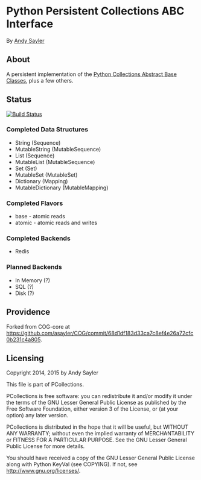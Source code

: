 Python Persistent Collections ABC Interface
===========================================

By [Andy Sayler](https://www.andysayler.com)  

About
-----

A persistent implementation of the [Python Collections Abstract Base
Classes](https://docs.python.org/2/library/collections.html#collections-abstract-base-classes),
plus a few others.

Status
------

[![Build Status](https://drone.io/github.com/asayler/pcollections/status.png)](https://drone.io/github.com/asayler/pcollections/latest)

### Completed Data Structures ###
+ String (Sequence)
+ MutableString (MutableSequence)
+ List (Sequence)
+ MutableList (MutableSequence)
+ Set (Set)
+ MutableSet (MutableSet)
+ Dictionary (Mapping)
+ MutableDictionary (MutableMapping)

### Completed Flavors ###
+ base - atomic reads
+ atomic - atomic reads and writes

### Completed Backends ###
+ Redis

### Planned Backends ###
+ In Memory (?)
+ SQL (?)
+ Disk (?)

Providence
----------

Forked from COG-core at
https://github.com/asayler/COG/commit/68d1df183d33ca7c8ef4e26a72cfc0b231c4a805.

Licensing
---------

Copyright 2014, 2015 by Andy Sayler

This file is part of PCollections.

PCollections is free software: you can redistribute it and/or modify
it under the terms of the GNU Lesser General Public License as
published by the Free Software Foundation, either version 3 of the
License, or (at your option) any later version.

PCollections is distributed in the hope that it will be useful, but
WITHOUT ANY WARRANTY; without even the implied warranty of
MERCHANTABILITY or FITNESS FOR A PARTICULAR PURPOSE.  See the GNU
Lesser General Public License for more details.

You should have received a copy of the GNU Lesser General Public
License along with Python KeyVal (see COPYING).  If not, see
http://www.gnu.org/licenses/.

